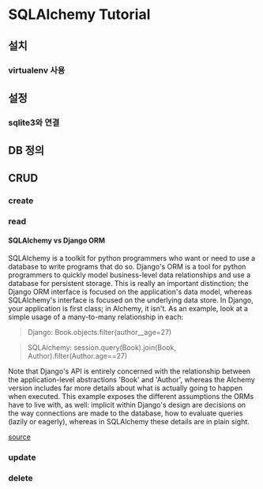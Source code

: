 # SQLAlchemy Tutorial #

## 설치 ##
### virtualenv 사용 ###

## 설정 ##
### sqlite3와 연결 ###

## DB 정의 ##

## CRUD ##
### create ###
### read ###
#### SQLAlchemy vs Django ORM ####
SQLAlchemy is a toolkit for python programmers who want or need to use a database to write programs that do so. Django's ORM is a tool for python programmers to quickly model business-level data relationships and use a database for persistent storage. This is really an important distinction; the Django ORM interface is focused on the application's data model, whereas SQLAlchemy's interface is focused on the underlying data store. In Django, your application is first class; in Alchemy, it isn't. As an example, look at a simple usage of a many-to-many relationship in each:

> Django: Book.objects.filter(author__age=27)

> SQLAlchemy: session.query(Book).join(Book, Author).filter(Author.age==27)

Note that Django's API is entirely concerned with the relationship between the application-level abstractions 'Book' and 'Author', whereas the Alchemy version includes far more details about what is actually going to happen when executed. This example exposes the different assumptions the ORMs have to live with, as well: implicit within Django's design are decisions on the way connections are made to the database, how to evaluate queries (lazily or eagerly), whereas in SQLAlchemy these details are in plain sight.

[source](http://jmoiron.net/blog/about-sqlalchemy-and-djangos-orm/)
### update ###
### delete ###

